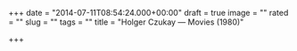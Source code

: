 +++
date = "2014-07-11T08:54:24.000+00:00"
draft = true
image = ""
rated = ""
slug = ""
tags = ""
title = "Holger Czukay — Movies (1980)"

+++
